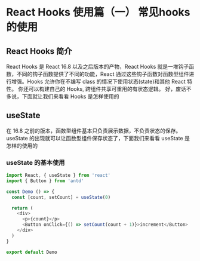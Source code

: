 # React Hooks 使用篇（一） 常见hooks的使用

## React Hooks 简介

React Hooks 是 React 16.8 以及之后版本的产物，React Hooks 就是一堆钩子函数，不同的钩子函数提供了不同的功能，React 通过这些钩子函数对函数型组件进行增强。Hooks 允许你在不编写 class 的情况下使用状态(state)和其他 React 特性。 你还可以构建自己的 Hooks, 跨组件共享可重用的有状态逻辑。
好，废话不多说，下面就让我们来看看 Hooks 是怎样使用的

## useState

在 16.8 之前的版本，函数型组件基本只负责展示数据，不负责状态的保存。useState 的出现就可以让函数型组件保存状态了，下面我们来看看 useState 是怎样的使用的

### useState 的基本使用

```js
import React, { useState } from 'react'
import { Button } from 'antd'

const Demo () => {
  const [count, setCount] = useState(0)

  return (
    <div>
      <p>{count}</p>
      <Button onClick={() => setCount(count + 1)}>increment</Button>
    </div>
  )
}

export default Demo
```
